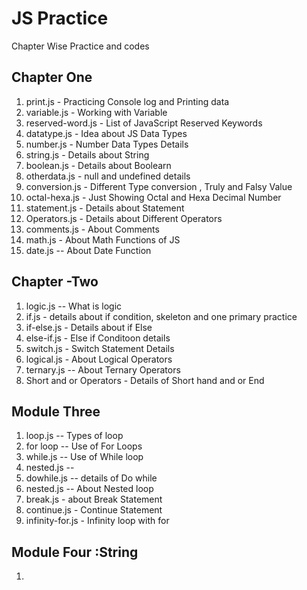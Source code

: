 # JS Practice
Chapter Wise Practice and codes
## Chapter One 
1. print.js  - Practicing Console log and Printing data
2. variable.js - Working with Variable 
3. reserved-word.js - List of JavaScript Reserved Keywords
4. datatype.js - Idea about JS Data Types
5. number.js - Number Data Types Details
6. string.js - Details about String 
7. boolean.js - Details about Boolearn
8. otherdata.js - null and undefined details 
9. conversion.js - Different Type conversion , Truly and Falsy Value
10. octal-hexa.js - Just Showing Octal and Hexa Decimal Number
11. statement.js - Details about Statement
12. Operators.js - Details about Different Operators 
13. comments.js - About Comments 
14. math.js - About Math Functions of JS 
15. date.js -- About Date Function


## Chapter -Two 

1. logic.js -- What is logic
2. if.js - details about if condition, skeleton and one primary practice
3. if-else.js - Details about if Else 
4. else-if.js - Else if Conditoon details 
5. switch.js - Switch Statement Details
6. logical.js - About Logical Operators 
7. ternary.js -- About Ternary Operators 
8. Short and or Operators - Details of Short hand and or End 

## Module Three 
1. loop.js -- Types of loop 
2. for loop -- Use of For Loops 
3. while.js -- Use of While loop
4. nested.js -- 
5. dowhile.js -- details of Do while 
6. nested.js -- About Nested loop
7. break.js - about Break Statement
8. continue.js - Continue Statement
9. infinity-for.js - Infinity loop with for 

## Module Four :String 
1. 







